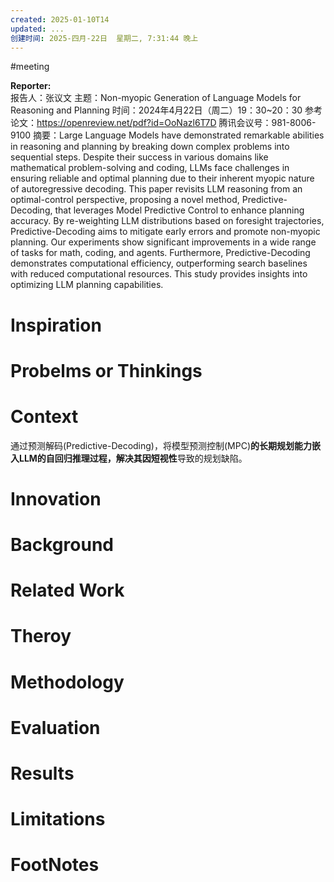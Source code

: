 ```yaml
---
created: 2025-01-10T14
updated: ...
创建时间: 2025-四月-22日  星期二, 7:31:44 晚上
---
```

#meeting 

**Reporter:**  
报告人：张议文
主题：Non-myopic Generation of Language Models for Reasoning and Planning
时间：2024年4月22日（周二）19：30~20：30
参考论文：https://openreview.net/pdf?id=OoNazl6T7D
腾讯会议号：981-8006-9100
摘要：Large Language Models have demonstrated remarkable abilities in reasoning and planning by breaking down complex problems into sequential steps. Despite their success in various domains like mathematical problem-solving and coding, LLMs face challenges in ensuring reliable and optimal planning due to their inherent myopic nature of autoregressive decoding. This paper revisits LLM reasoning from an optimal-control perspective, proposing a novel method, Predictive-Decoding, that leverages Model Predictive Control to enhance planning accuracy. By re-weighting LLM distributions based on foresight trajectories, Predictive-Decoding aims to mitigate early errors and promote non-myopic planning. Our experiments show significant improvements in a wide range of tasks for math, coding, and agents. Furthermore, Predictive-Decoding demonstrates computational efficiency, outperforming search baselines with reduced computational resources. This study provides insights into optimizing LLM planning capabilities.
# Inspiration
# Probelms or Thinkings 
# Context
通过预测解码(Predictive-Decoding)，将模型预测控制(MPC)**的长期规划能力嵌入LLM的自回归推理过程，解决其因短视性**导致的规划缺陷。
# Innovation
# Background
# Related Work
# Theroy
# Methodology
# Evaluation
# Results
# Limitations
# FootNotes
